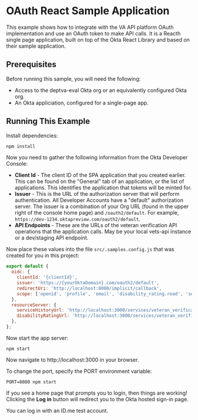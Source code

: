 # OAuth React Sample Application

This example shows how to integrate with the VA API platform OAuth implementation and use 
an OAuth token to make API calls. It is a Reacth single page application, built on top of the 
Okta React Library and based on their sample application.

## Prerequisites

Before running this sample, you will need the following:

* Access to the deptva-eval Okta org or an equivalently configured Okta org.
* An Okta appliciation, configured for a single-page app.

## Running This Example

Install dependencies:

```bash
npm install
```

Now you need to gather the following information from the Okta Developer Console:

- **Client Id** - The client ID of the SPA application that you created earlier. This can be found on the "General" tab of an application, or the list of applications.  This identifies the application that tokens will be minted for.
- **Issuer** - This is the URL of the authorization server that will perform authentication.  All Developer Accounts have a "default" authorization server.  The issuer is a combination of your Org URL (found in the upper right of the console home page) and `/oauth2/default`. For example, `https://dev-1234.oktapreview.com/oauth2/default`.
- **API Endpoints** - These are the URLs of the veteran verification API operations that the application calls. May be your local vets-api instance or a dev/staging API endpoint.

Now place these values into the file `src/.samples.config.js` that was created for you in this project:

```javascript
export default {
  oidc: {
    clientId: '{clientId}',
    issuer: 'https://{yourOktaDomain}.com/oauth2/default',
    redirectUri: 'http://localhost:8080/implicit/callback',
    scope: ['openid', 'profile', 'email', 'disability_rating.read', 'service_history.read'],
  },
  resourceServer: {
    serviceHistoryUrl: 'http://localhost:3000/services/veteran_verification/v0/service_history',
    disabilityRatingUrl: 'http://localhost:3000/services/veteran_verification/v0/disability_rating',
  },
};

```

Now start the app server:

```
npm start
```

Now navigate to http://localhost:3000 in your browser.

To change the port, specify the PORT environment variable:
```
PORT=8080 npm start
```

If you see a home page that prompts you to login, then things are working!  Clicking the **Log in** button will redirect you to the Okta hosted sign-in page.

You can log in with an ID.me test account.

